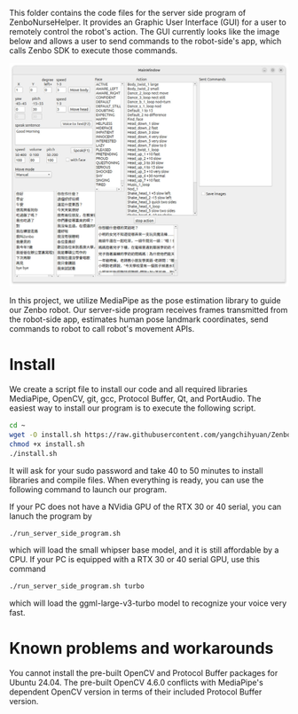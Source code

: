 This folder contains the code files for the server side program of ZenboNurseHelper. It provides an Graphic User Interface (GUI) for a user to remotely control the robot's action. The GUI currently looks like the image below and allows a user to send commands to the robot-side's app, which calls Zenbo SDK to execute those commands.

![GUI](GUI.jpg "GUI")

In this project, we utilize MediaPipe as the pose estimation library to guide our Zenbo robot. Our server-side program receives frames transmitted from the robot-side app, estimates human pose landmark coordinates, send commands to robot to call robot's movement APIs.

# Install
We create a script file to install our code and all required libraries MediaPipe, OpenCV, git, gcc, Protocol Buffer, Qt, and PortAudio.
The easiest way to install our program is to execute the following script.
```sh
cd ~
wget -O install.sh https://raw.githubusercontent.com/yangchihyuan/ZenboNurseHelper/refs/heads/master/cpp2/install.sh
chmod +x install.sh
./install.sh
```

It will ask for your sudo password and take 40 to 50 minutes to install libraries
and compile files. When everything is ready, you can use the following command to launch our program.

If your PC does not have a NVidia GPU of the RTX 30 or 40 serial, you can lanuch the program by
```sh
./run_server_side_program.sh
```
which will load the small whipser base model, and it is still affordable by a CPU.
If your PC is equipped with a RTX 30 or 40 serial GPU, use this command
```sh
./run_server_side_program.sh turbo
```
which will load the ggml-large-v3-turbo model to recognize your voice very fast.

# Known problems and workarounds
You cannot install the pre-built OpenCV and Protocol Buffer packages for Ubuntu 24.04. The pre-built OpenCV 4.6.0 conflicts with MediaPipe's dependent OpenCV version in terms of their included Protocol Buffer version.
